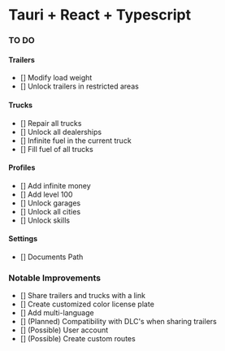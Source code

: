 # Tauri + React + Typescript

### TO DO

#### Trailers

-   [] Modify load weight
-   [] Unlock trailers in restricted areas

#### Trucks

-   [] Repair all trucks
-   [] Unlock all dealerships
-   [] Infinite fuel in the current truck
-   [] Fill fuel of all trucks

#### Profiles

-   [] Add infinite money
-   [] Add level 100
-   [] Unlock garages
-   [] Unlock all cities
-   [] Unlock skills

#### Settings

-   [] Documents Path

### Notable Improvements

-   [] Share trailers and trucks with a link
-   [] Create customized color license plate
-   [] Add multi-language
-   [] (Planned) Compatibility with DLC's when sharing trailers
-   [] (Possible) User account
-   [] (Possible) Create custom routes
